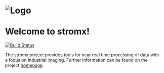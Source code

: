 ![Logo](https://github.com/uboot/stromx/raw/master/logo/stromx-logo-rgb-text-69x100.png) <br> <br> Welcome to stromx!
================
[![Build Status](https://jenkins.stromx.org/job/stromx/badge/icon)](https://jenkins.stromx.org/job/stromx/)

The stromx project provides tools for near real time processing of data with a focus on industrial imaging.
Further information can be found on the project <a href="http://www.stromx.org">homepage</a>.
